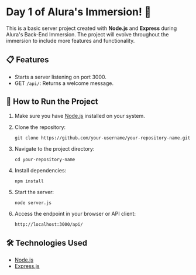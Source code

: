 # Day 1 of Alura's Immersion! 🚀

This is a basic server project created with **Node.js** and **Express** during Alura's Back-End Immersion. The project will evolve throughout the immersion to include more features and functionality.

## 📋 Features

- Starts a server listening on port 3000.
- GET `/api/`: Returns a welcome message.

## 🚀 How to Run the Project

1. Make sure you have [Node.js](https://nodejs.org/) installed on your system.
2. Clone the repository:
   
   `git clone https://github.com/your-username/your-repository-name.git`

3.  Navigate to the project directory:

    `cd your-repository-name` 
    
4.  Install dependencies:
    
    `npm install` 
    
5.  Start the server:

    `node server.js` 
    
7.  Access the endpoint in your browser or API client:

    `http://localhost:3000/api/` 
    

## 🛠️ Technologies Used

-   [Node.js](https://nodejs.org/)
-   [Express.js](https://expressjs.com/)
